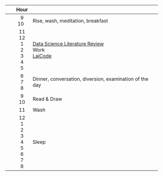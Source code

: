 |      | Hour    |   |
| ---- |:-------:|-----|
|      | 9<br>10   | Rise, wash, meditation, breakfast |
|      | 11<br>12<br>1<br>2<br>3<br>4<br>5  | [Data Science Literature Review](https://github.com/hadley/stats337)<br>Work<br>[LaiCode](https://code.laioffer.com/) |
|      | 6<br>7<br>8  | Dinner, conversation, diversion, examination of the day |
|      | 9<br>10  |  Read & Draw |
|      | 11  |  Wash  |
|      | 12<br>1<br>2<br>3<br>4<br>5<br>6<br>7<br>8  |  Sleep |
